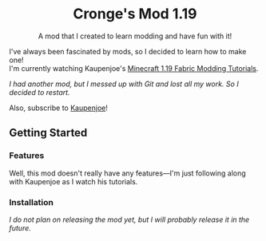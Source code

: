 <div align= "center">
  
<h1>Cronge's Mod 1.19</h1>
  
A mod that I created to learn modding and have fun with it!

</div>

I've always been fascinated by mods, so I decided to learn how to make one! <br/>
I'm currently watching Kaupenjoe's [Minecraft 1.19 Fabric Modding Tutorials](https://www.youtube.com/playlist?list=PLKGarocXCE1EeLZggaXPJaARxnAbUD8Y_).


*I had another mod, but I messed up with Git and lost all my work. So I decided to restart.*

Also, subscribe to [Kaupenjoe](https://www.youtube.com/c/TKaupenjoe)!

## Getting Started

### Features
Well, this mod doesn't really have any features—I'm just following along with Kaupenjoe as I watch his tutorials.

### Installation
*I do not plan on releasing the mod yet, but I will probably release it in the future.*



